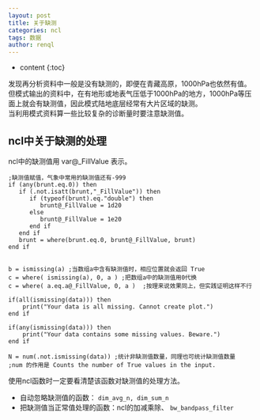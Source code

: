 ```yaml
---
layout: post
title: 关于缺测
categories: ncl
tags: 数据
author: renql
---
```


* content
{:toc}

发现再分析资料中一般是没有缺测的，即便在青藏高原，1000hPa也依然有值。  
但模式输出的资料中，在有地形或地表气压低于1000hPa的地方，1000hPa等压面上就会有缺测值，因此模式陆地底层经常有大片区域的缺测。  
当利用模式资料算一些比较复杂的诊断量时要注意缺测值。  

## ncl中关于缺测的处理
ncl中的缺测值用 var@_FillValue 表示。
```
;缺测值赋值，气象中常用的缺测值还有-999
if (any(brunt.eq.0)) then
   if (.not.isatt(brunt,"_FillValue")) then
      if (typeof(brunt).eq."double") then
         brunt@_FillValue = 1d20
      else
         brunt@_FillValue = 1e20
      end if
   end if
   brunt = where(brunt.eq.0, brunt@_FillValue, brunt)
end if


b = ismissing(a) ;当数组a中含有缺测值时，相应位置就会返回 True
c = where( ismissing(a), 0, a ) ;把数组a中的缺测值用0代换
c = where( a.eq.a@_FillValue, 0, a )  ;按理来说效果同上，但实践证明这样不行

if(all(ismissing(data))) then
    print("Your data is all missing. Cannot create plot.")
end if

if(any(ismissing(data))) then
    print("Your data contains some missing values. Beware.")
end if

N = num(.not.ismissing(data)) ;统计非缺测值数量，同理也可统计缺测值数量
;num 的作用是 Counts the number of True values in the input.
```

使用ncl函数时一定要看清楚该函数对缺测值的处理方法。   
- 自动忽略缺测值的函数： `dim_avg_n, dim_sum_n`    
- 把缺测值当正常值处理的函数：ncl的加减乘除、 `bw_bandpass_filter` 
